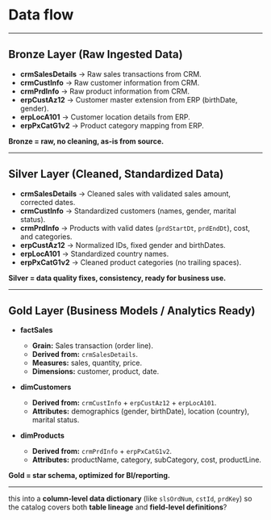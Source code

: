 # Data flow

---

## Bronze Layer (Raw Ingested Data)

* **crmSalesDetails** → Raw sales transactions from CRM.
* **crmCustInfo** → Raw customer information from CRM.
* **crmPrdInfo** → Raw product information from CRM.
* **erpCustAz12** → Customer master extension from ERP (birthDate, gender).
* **erpLocA101** → Customer location details from ERP.
* **erpPxCatG1v2** → Product category mapping from ERP.

**Bronze = raw, no cleaning, as-is from source.**

---

## Silver Layer (Cleaned, Standardized Data)

* **crmSalesDetails** → Cleaned sales with validated sales amount, corrected dates.
* **crmCustInfo** → Standardized customers (names, gender, marital status).
* **crmPrdInfo** → Products with valid dates (`prdStartDt`, `prdEndDt`), cost, and categories.
* **erpCustAz12** → Normalized IDs, fixed gender and birthDates.
* **erpLocA101** → Standardized country names.
* **erpPxCatG1v2** → Cleaned product categories (no trailing spaces).

**Silver = data quality fixes, consistency, ready for business use.**

---

## Gold Layer (Business Models / Analytics Ready)

* **factSales**

  * **Grain:** Sales transaction (order line).
  * **Derived from:** `crmSalesDetails`.
  * **Measures:** sales, quantity, price.
  * **Dimensions:** customer, product, date.

* **dimCustomers**

  * **Derived from:** `crmCustInfo` + `erpCustAz12` + `erpLocA101`.
  * **Attributes:** demographics (gender, birthDate), location (country), marital status.

* **dimProducts**

  * **Derived from:** `crmPrdInfo` + `erpPxCatG1v2`.
  * **Attributes:** productName, category, subCategory, cost, productLine.

**Gold = star schema, optimized for BI/reporting.**

---

this into a **column-level data dictionary** (like `slsOrdNum`, `cstId`, `prdKey`) so the catalog covers both **table lineage** and **field-level definitions**?
